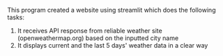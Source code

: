 This program created a website using streamlit which does the following tasks:

1. It receives API response from reliable weather site (openweathermap.org) based on the inputted city name
2. It displays current and the last 5 days' weather data in a clear way
